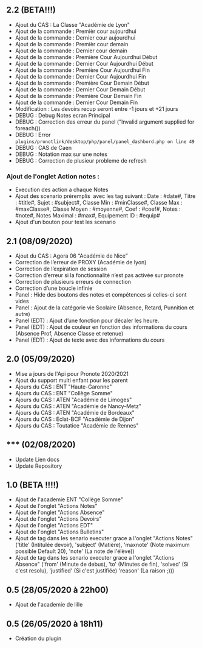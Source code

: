 ## 2.2 (BETA!!!)
- Ajout du CAS : La Classe "Académie de Lyon"
- Ajout de la commande : Premièr cour aujourdhui
- Ajout de la commande : Dernier cour aujourdhui
- Ajout de la commande : Premièr cour demain
- Ajout de la commande : Dernier cour demain
- Ajout de la commande : Première Cour Aujourdhui Début
- Ajout de la commande : Dernier Cour Aujourdhui Début
- Ajout de la commande : Première Cour Aujourdhui Fin
- Ajout de la commande : Dernier Cour Aujourdhui Fin
- Ajout de la commande : Première Cour Demain Début
- Ajout de la commande : Dernier Cour Demain Début
- Ajout de la commande : Première Cour Demain Fin
- Ajout de la commande : Dernier Cour Demain Fin
- Modification : Les devoirs recup seront entre -1 jours et +21 jours
- DEBUG : Debug Notes ecran Principal
- DEBUG : Correction  des erreur du panel ("Invalid argument supplied for foreach())
- DEBUG : Error `plugins/pronotlink/desktop/php/panel/panel_dashbord.php on line 49`
- DEBUG : CAS de Caen
- DEBUG : Notation max sur une notes
- DEBUG : Correction  de plusieur probleme de refresh

### Ajout de l'onglet Action notes : 
- Execution des action a chaque Notes
- Ajout des scenario préremplis  avec les tag suivant :  Date : #date#, Titre : #title#, Sujet : #subject#, Classe Min : #minClasse#, Classe Max : #maxClasse#, Classe Moyen : #moyenne#, Coef : #coef#, Notes : #note#, Notes Maximal : #max#, Equipement ID : #equip#
- Ajout d'un bouton pour test les scenario


## 2.1 (08/09/2020)
- Ajout du CAS : Agora 06 “Académie de Nice”
- Correction de l’erreur de PROXY (Académie de lyon)
- Correction de l’expiration de session
- Correction d’erreur si la fonctionnalité n’est pas activée sur pronote
- Correction de plusieurs erreurs de connection
- Correction d’une boucle infinie
- Panel : Hide des boutons des notes et compétences si celles-ci sont vides
- Panel : Ajout de la catégorie vie Scolaire (Absence, Retard, Punnition et autre)
- Panel (EDT) : Ajout d’une fonction pour décaler les heure.
- Panel (EDT) : Ajout de couleur en fonction des informations du cours (Absence Prof, Absence Classe et retenue)
- Panel (EDT) : Ajout de texte avec des informations du cours

## 2.0 (05/09/2020)
- Mise a jours de l'Api pour Pronote 2020/2021
- Ajout du support multi enfant pour les parent
- Ajours du CAS : ENT "Haute-Garonne"
- Ajours du CAS : ENT "Collège Somme"
- Ajours du CAS : ATEN "Académie de Limoges"
- Ajours du CAS : ATEN "Académie de Nancy-Metz"
- Ajours du CAS : ATEN "Académie de Bordeaux"
- Ajours du CAS : Eclat-BCF "Académie de Dijon"
- Ajours du CAS : Toutatice "Académie de Rennes"


## *** (02/08/2020)
- Update Lien docs
- Update Repository

## 1.0 (BETA !!!!)
- Ajout de l'academie ENT "Collège Somme"
- Ajout de l'onglet "Actions Notes"
- Ajout de l'onglet "Actions Absence"
- Ajout de l'onglet "Actions Devoirs"
- Ajout de l'onglet "Actions EDT"
- Ajout de l'onglet "Actions Bulletins"
- Ajout de tag dans les senario executer grace a l'onglet "Actions Notes" ('title' (Intitulée devoir), 'subject' (Matière), 'maxnote' (Note maximum possible Default 20), 'note' (La note de l'élève))
- Ajout de tag dans les senario executer grace a l'onglet "Actions Absence" ('from' (Minute de debus), 'to' (Minutes de fin), 'solved' (Si c'est resolu), 'justified' (Si c'est justifiée) 'reason' (La raison ;)))

## 0.5 (28/05/2020 à 22h00)
- Ajout de l'academie de lille

## 0.5 (26/05/2020 à 18h11)
- Création du plugin 
